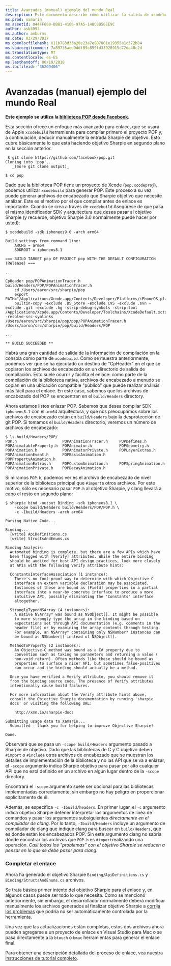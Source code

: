```yaml
---
title: Avanzadas (manual) ejemplo del mundo Real
description: Este documento describe cómo utilizar la salida de xcodebuild como entrada de objetivo Sharpie, que proporciona una visión general de lo que hace Sharpie objetivo en segundo plano.
ms.prod: xamarin
ms.assetid: 044FF669-0B81-4186-97A5-148C8B56EE9C
author: asb3993
ms.author: amburns
ms.date: 03/29/2017
ms.openlocfilehash: 811b783d33a20e23a7e807861e19355a1c372b84
ms.sourcegitcommit: 7a89735aed9ddf89c855fd33928915d72da40c2d
ms.translationtype: MT
ms.contentlocale: es-ES
ms.lasthandoff: 06/19/2018
ms.locfileid: "36209406"
---
```

# <a name="advanced-manual-real-world-example"></a>Avanzadas (manual) ejemplo del mundo Real

**Este ejemplo se utiliza la [biblioteca POP desde Facebook](https://github.com/facebook/pop).**

Esta sección ofrece un enfoque más avanzado para enlace, que se usará de Apple `xcodebuild` herramienta para compilar primero el proyecto POP y, a continuación, deducir manualmente la entrada Sharpie de objetivo. Esto cubre básicamente lo que está haciendo objetivo Sharpie en segundo plano en la sección anterior.

```
 $ git clone https://github.com/facebook/pop.git
Cloning into 'pop'...
   _(more git clone output)_

$ cd pop
```

Dado que la biblioteca POP tiene un proyecto de Xcode (`pop.xcodeproj`), podemos utilizar `xcodebuild` para generar POP. Este proceso a su vez puede generar archivos de encabezado que Sharpie objetivo que necesite analizar. Este es el motivo por el que compilar antes de enlace es importante. Cuando se crea a través de `xcodebuild` Asegúrese de que pasa el mismo identificador SDK y arquitectura que desea pasar al objetivo Sharpie (y recuerde, objetivo Sharpie 3.0 normalmente puede hacer por usted):

```
$ xcodebuild -sdk iphoneos9.0 -arch arm64

Build settings from command line:
    ARCHS = arm64
    SDKROOT = iphoneos8.1
 
=== BUILD TARGET pop OF PROJECT pop WITH THE DEFAULT CONFIGURATION (Release) ===
 
...
 
CpHeader pop/POPAnimationTracer.h build/Headers/POP/POPAnimationTracer.h
    cd /Users/aaron/src/sharpie/pop
    export PATH="/Applications/Xcode.app/Contents/Developer/Platforms/iPhoneOS.platform/Developer/usr/bin:/Applications/Xcode.app/Contents/Developer/usr/bin:/Users/aaron/bin::/usr/local/bin:/usr/bin:/bin:/usr/sbin:/sbin:/opt/X11/bin:/usr/local/git/bin:/Users/aaron/.rvm/bin"
    builtin-copy -exclude .DS_Store -exclude CVS -exclude .svn -exclude .git -exclude .hg -strip-debug-symbols -strip-tool /Applications/Xcode.app/Contents/Developer/Toolchains/XcodeDefault.xctoolchain/usr/bin/strip -resolve-src-symlinks /Users/aaron/src/sharpie/pop/pop/POPAnimationTracer.h /Users/aaron/src/sharpie/pop/build/Headers/POP
 
...
 
** BUILD SUCCEEDED **
```

Habrá una gran cantidad de salida de la información de compilación en la consola como parte de `xcodebuild`. Como se muestra anteriormente, podemos ver que se ha ejecutado un destino de "CpHeader" en el que se copiaron los archivos de encabezado en un directorio de salida de compilación. Esto suele ocurrir y facilita el enlace: como parte de la compilación de la biblioteca nativa, archivos de encabezado a menudo se copian en una ubicación compatible "público" que puede realizar análisis más fácil para el enlace. En este caso, sabemos que los archivos de encabezado del POP se encuentran en el `build/Headers` directory.

Ahora estamos listos enlazar POP. Sabemos que desea compilar SDK `iphoneos8.1` con el `arm64` arquitectura, y que nos preocupamos sobre los archivos de encabezado están en `build/Headers` bajo la desprotección de git POP. Si tomamos el `build/Headers` directorio, veremos un número de archivos de encabezado:

```
$ ls build/Headers/POP/
POP.h                    POPAnimationTracer.h     POPDefines.h
POPAnimatableProperty.h  POPAnimator.h            POPGeometry.h
POPAnimation.h           POPAnimatorPrivate.h     POPLayerExtras.h
POPAnimationEvent.h      POPBasicAnimation.h      POPPropertyAnimation.h
POPAnimationExtras.h     POPCustomAnimation.h     POPSpringAnimation.h
POPAnimationPrivate.h    POPDecayAnimation.h
```

Si miramos `POP.h`, podemos ver es el archivo de encabezado de nivel superior de la biblioteca principal que `#import`s otros archivos. Por este motivo, sólo es necesario pasar `POP.h` al objetivo Sharpie, y clang llevará a cabo el resto en segundo plano:

```
$ sharpie bind -output Binding -sdk iphoneos8.1 \
    -scope build/Headers build/Headers/POP/POP.h \
    -c -Ibuild/Headers -arch arm64

Parsing Native Code...

Binding...
  [write] ApiDefinitions.cs
  [write] StructsAndEnums.cs

Binding Analysis:
  Automated binding is complete, but there are a few APIs which have
  been flagged with [Verify] attributes. While the entire binding
  should be audited for best API design practices, look more closely
  at APIs with the following Verify attribute hints:

  ConstantsInterfaceAssociation (1 instance):
    There's no fool-proof way to determine with which Objective-C
    interface an extern variable declaration may be associated.
    Instances of these are bound as [Field] properties in a partial
    interface into a near-by concrete interface to produce a more
    intuitive API, possibly eliminating the 'Constants' interface
    altogether.

  StronglyTypedNSArray (4 instances):
    A native NSArray* was bound as NSObject[]. It might be possible
    to more strongly type the array in the binding based on
    expectations set through API documentation (e.g. comments in the
    header file) or by examining the array contents through testing.
    For example, an NSArray* containing only NSNumber* instances can
    be bound as NSNumber[] instead of NSObject[].

  MethodToProperty (2 instances):
    An Objective-C method was bound as a C# property due to
    convention such as taking no parameters and returning a value (
    non-void return). Often methods like these should be bound as
    properties to surface a nicer API, but sometimes false-positives
    can occur and the binding should actually be a method.

  Once you have verified a Verify attribute, you should remove it
  from the binding source code. The presence of Verify attributes
  intentionally cause build failures.

  For more information about the Verify attribute hints above,
  consult the Objective Sharpie documentation by running 'sharpie
  docs' or visiting the following URL:

    http://xmn.io/sharpie-docs

Submitting usage data to Xamarin...
  Submitted - thank you for helping to improve Objective Sharpie!

Done.
```

Observará que se pasa un `-scope build/Headers` argumento pasado a Sharpie de objetivo. Dado que las bibliotecas de C y C objetivo deben `#import` o `#include` otros archivos de encabezado que se muestran los detalles de implementación de la biblioteca y no las API que se va a enlazar, el `-scope` argumento indica Sharpie objetivo para pasar por alto cualquier API que no está definido en un archivo en algún lugar dentro de la `-scope` directory.

Encontrará el `-scope` argumento suele ser opcional para las bibliotecas implementadas correctamente, sin embargo no hay peligro en proporcionar explícitamente de él.

Además, se especifica `-c -Ibuild/headers`. En primer lugar, el `-c` argumento indica objetivo Sharpie detener interpretar los argumentos de línea de comandos y pasar los argumentos subsiguientes _directamente en el compilador de clang_. Por lo tanto, `-Ibuild/Headers` incluye un argumento de compilador de clang que indique clang para buscar en `build/Headers`, que es donde están los encabezados POP. Sin este argumento clang no sabría dónde encontrar los archivos que `POP.h` es `#import`realizando una operación. _Casi todos los "problemas" con el objetivo Sharpie se reducen a pensar en lo que se debe pasar para clang_.

### <a name="completing-the-binding"></a>Completar el enlace

Ahora ha generado el objetivo Sharpie `Binding/ApiDefinitions.cs` y `Binding/StructsAndEnums.cs` archivos.

Se trata básica primer intento del objetivo Sharpie para el enlace y, en algunos casos puede ser todo lo que necesita. Como se mencionó anteriormente, sin embargo, el desarrollador normalmente deberá modificar manualmente los archivos generados al finalizar objetivo Sharpie a [corrija los problemas](~/cross-platform/macios/binding/objective-sharpie/platform/apidefinitions-structsandenums.md) que podría no ser automáticamente controlada por la herramienta.

Una vez que las actualizaciones están completas, estos dos archivos ahora pueden agregarse a un proyecto de enlace en Visual Studio para Mac o se pasa directamente a la `btouch` o `bmac` herramientas para generar el enlace final.

Para obtener una descripción detallada del proceso de enlace, vea nuestra [instrucciones de tutorial completo](~/ios/platform/binding-objective-c/walkthrough.md).

